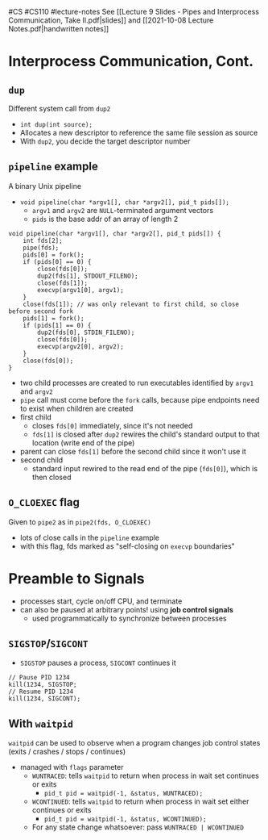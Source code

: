 #CS #CS110 #lecture-notes 
See [[Lecture 9 Slides - Pipes and Interprocess Communication, Take II.pdf|slides]] and [[2021-10-08 Lecture Notes.pdf|handwritten notes]]
# Interprocess Communication, Cont.
## `dup`
Different system call from `dup2`
- `int dup(int source);`
- Allocates a new descriptor to reference the same file session as source
- With `dup2`, you decide the target descriptor number

## `pipeline` example
A binary Unix pipeline
- `void pipeline(char *argv1[], char *argv2[], pid_t pids[]);`
	- `argv1` and `argv2` are `NULL`-terminated argument vectors
	- `pids` is the base addr of an array of length 2
```
void pipeline(char *argv1[], char *argv2[], pid_t pids[]) {
	int fds[2];
	pipe(fds);
	pids[0] = fork();
	if (pids[0] == 0) {
		close(fds[0]);
		dup2(fds[1], STDOUT_FILENO);
		close(fds[1]);
		execvp(argv1[0], argv1);
	}
	close(fds[1]); // was only relevant to first child, so close before second fork
	pids[1] = fork();
	if (pids[1] == 0) {
		dup2(fds[0], STDIN_FILENO);
		close(fds[0]);
		execvp(argv2[0], argv2);
	}
	close(fds[0]);
}
```
- two child processes are  created to run executables identified by `argv1` and `argv2`
- `pipe` call must come before the `fork` calls, because pipe endpoints need to exist when children are created
- first child
	- closes `fds[0]` immediately, since it's not needed
	- `fds[1]` is closed after `dup2` rewires the child's standard output to that location (write end of the pipe)
- parent can close `fds[1]` before the second child since it won't use it
- second child
	- standard input rewired to the read end of the pipe (`fds[0]`), which is then closed

## `O_CLOEXEC` flag
Given to `pipe2` as in `pipe2(fds, O_CLOEXEC)`
- lots of close calls in the `pipeline` example
- with this flag, fds marked as "self-closing on `execvp` boundaries"

# Preamble to Signals
- processes start, cycle on/off CPU, and terminate
- can also be paused at arbitrary points! using **job control signals**
	- used programmatically to synchronize between processes

## `SIGSTOP`/`SIGCONT`
- `SIGSTOP` pauses a process, `SIGCONT` continues it
```
// Pause PID 1234
kill(1234, SIGSTOP;
// Resume PID 1234
kill(1234, SIGCONT);
```

## With `waitpid`
`waitpid` can be used to observe when a program changes job control states (exits / crashes / stops / continues)
- managed with `flags` parameter
	- `WUNTRACED`: tells `waitpid` to return when process in wait set continues or exits
		- `pid_t pid = waitpid(-1, &status, WUNTRACED);`
	- `WCONTINUED`: tells `waitpid` to return when process in wait set either continues or exits
		- `pid_t pid = waitpid(-1, &status, WCONTINUED);`
	- For any state change whatsoever: pass `WUNTRACED | WCONTINUED`